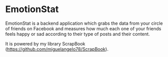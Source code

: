 # EmotionStat
EmotionStat is a backend application which grabs the data from your circle of friends on Facebook and measures how much each one of your friends feels happy or sad according to their type of posts and their content.

It is powered by my library ScrapBook (https://github.com/miguelangelo78/ScrapBook).
